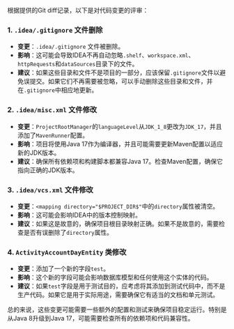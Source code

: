 根据提供的Git diff记录，以下是对代码变更的评审：

### 1. `.idea/.gitignore` 文件删除
- **变更**：`.idea/.gitignore` 文件被删除。
- **影响**：这可能会导致IDEA不再自动忽略`.shelf`、`workspace.xml`、`httpRequests`和`dataSources`目录下的文件。
- **建议**：如果这些目录和文件不是项目的一部分，应该保留`.gitignore`文件以避免误提交。如果它们不再需要被忽略，可以手动删除这些目录和文件，并在`.gitignore`中相应地更新。

### 2. `.idea/misc.xml` 文件修改
- **变更**：`ProjectRootManager`的`languageLevel`从`JDK_1_8`更改为`JDK_17`，并且添加了`MavenRunner`配置。
- **影响**：项目将使用Java 17作为编译器，并且可能需要更新Maven配置以适应新的JDK版本。
- **建议**：确保所有依赖项和构建脚本都兼容Java 17。检查Maven配置，确保它指向正确的JDK版本。

### 3. `.idea/vcs.xml` 文件修改
- **变更**：`<mapping directory="$PROJECT_DIR$"`中的`directory`属性被清空。
- **影响**：这可能会影响IDEA中的版本控制映射。
- **建议**：如果这是故意的，确保项目根目录映射正确。如果不是故意的，需要检查是否有误删除了`directory`属性。

### 4. `ActivityAccountDayEntity` 类修改
- **变更**：添加了一个新的字段`test`。
- **影响**：这个新的字段可能会影响数据库模型和任何使用这个实体的代码。
- **建议**：如果`test`字段是用于测试目的，应考虑将其添加到测试代码中，而不是生产代码。如果它是用于实际用途，需要确保它有适当的文档和单元测试。

总的来说，这些变更可能需要一些额外的配置和测试来确保项目稳定运行。特别是从Java 8升级到Java 17，可能需要检查所有的依赖项和代码兼容性。